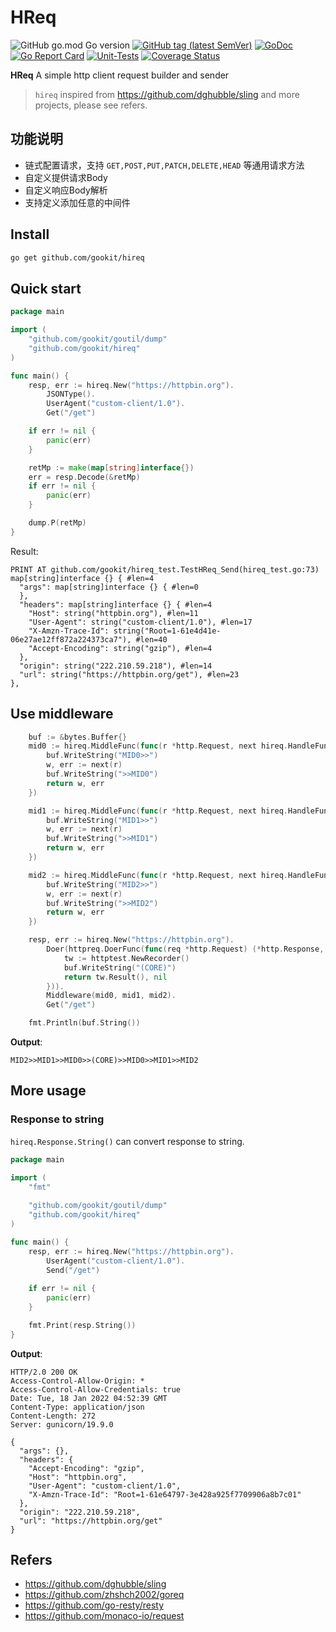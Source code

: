 # HReq

![GitHub go.mod Go version](https://img.shields.io/github/go-mod/go-version/gookit/hireq?style=flat-square)
[![GitHub tag (latest SemVer)](https://img.shields.io/github/tag/gookit/hireq)](https://github.com/gookit/goutil)
[![GoDoc](https://godoc.org/github.com/gookit/hireq?status.svg)](https://pkg.go.dev/github.com/gookit/hireq)
[![Go Report Card](https://goreportcard.com/badge/github.com/gookit/hireq)](https://goreportcard.com/report/github.com/gookit/hireq)
[![Unit-Tests](https://github.com/gookit/hireq/workflows/Unit-Tests/badge.svg)](https://github.com/gookit/hireq/actions)
[![Coverage Status](https://coveralls.io/repos/github/gookit/hireq/badge.svg?branch=main)](https://coveralls.io/github/gookit/hireq?branch=main)

**HReq** A simple http client request builder and sender

> `hireq` inspired from https://github.com/dghubble/sling and more projects, please see refers.

## 功能说明

- 链式配置请求，支持 `GET,POST,PUT,PATCH,DELETE,HEAD` 等通用请求方法
- 自定义提供请求Body
- 自定义响应Body解析
- 支持定义添加任意的中间件

## Install

```bash
go get github.com/gookit/hireq
```

## Quick start

```go
package main

import (
	"github.com/gookit/goutil/dump"
	"github.com/gookit/hireq"
)

func main() {
	resp, err := hireq.New("https://httpbin.org").
		JSONType().
		UserAgent("custom-client/1.0").
		Get("/get")

	if err != nil {
		panic(err)
	}

	retMp := make(map[string]interface{})
	err = resp.Decode(&retMp)
	if err != nil {
		panic(err)
	}

	dump.P(retMp)
}
```

Result:

```text
PRINT AT github.com/gookit/hireq_test.TestHReq_Send(hireq_test.go:73)
map[string]interface {} { #len=4
  "args": map[string]interface {} { #len=0
  },
  "headers": map[string]interface {} { #len=4
    "Host": string("httpbin.org"), #len=11
    "User-Agent": string("custom-client/1.0"), #len=17
    "X-Amzn-Trace-Id": string("Root=1-61e4d41e-06e27ae12ff872a224373ca7"), #len=40
    "Accept-Encoding": string("gzip"), #len=4
  },
  "origin": string("222.210.59.218"), #len=14
  "url": string("https://httpbin.org/get"), #len=23
},
```

## Use middleware

```go
	buf := &bytes.Buffer{}
	mid0 := hireq.MiddleFunc(func(r *http.Request, next hireq.HandleFunc) (*hireq.Response, error) {
		buf.WriteString("MID0>>")
		w, err := next(r)
		buf.WriteString(">>MID0")
		return w, err
	})

	mid1 := hireq.MiddleFunc(func(r *http.Request, next hireq.HandleFunc) (*hireq.Response, error) {
		buf.WriteString("MID1>>")
		w, err := next(r)
		buf.WriteString(">>MID1")
		return w, err
	})

	mid2 := hireq.MiddleFunc(func(r *http.Request, next hireq.HandleFunc) (*hireq.Response, error) {
		buf.WriteString("MID2>>")
		w, err := next(r)
		buf.WriteString(">>MID2")
		return w, err
	})

	resp, err := hireq.New("https://httpbin.org").
		Doer(httpreq.DoerFunc(func(req *http.Request) (*http.Response, error) {
			tw := httptest.NewRecorder()
			buf.WriteString("(CORE)")
			return tw.Result(), nil
		})).
		Middleware(mid0, mid1, mid2).
		Get("/get")

    fmt.Println(buf.String())
```

**Output**:

```text
MID2>>MID1>>MID0>>(CORE)>>MID0>>MID1>>MID2
```

## More usage

### Response to string

`hireq.Response.String()` can convert response to string.

```go
package main

import (
	"fmt"
	
	"github.com/gookit/goutil/dump"
	"github.com/gookit/hireq"
)

func main() {
	resp, err := hireq.New("https://httpbin.org").
		UserAgent("custom-client/1.0").
		Send("/get")
	
	if err != nil {
		panic(err)
	}

	fmt.Print(resp.String())
}
```

**Output**:

```text
HTTP/2.0 200 OK
Access-Control-Allow-Origin: *
Access-Control-Allow-Credentials: true
Date: Tue, 18 Jan 2022 04:52:39 GMT
Content-Type: application/json
Content-Length: 272
Server: gunicorn/19.9.0

{
  "args": {}, 
  "headers": {
    "Accept-Encoding": "gzip", 
    "Host": "httpbin.org", 
    "User-Agent": "custom-client/1.0", 
    "X-Amzn-Trace-Id": "Root=1-61e64797-3e428a925f7709906a8b7c01"
  }, 
  "origin": "222.210.59.218", 
  "url": "https://httpbin.org/get"
}
```

## Refers

- https://github.com/dghubble/sling
- https://github.com/zhshch2002/goreq
- https://github.com/go-resty/resty
- https://github.com/monaco-io/request

